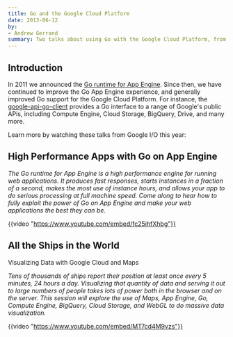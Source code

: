 ```yaml
---
title: Go and the Google Cloud Platform
date: 2013-06-12
by:
- Andrew Gerrand
summary: Two talks about using Go with the Google Cloud Platform, from Google I/O 2013.
---
```


## Introduction

In 2011 we announced the [Go runtime for App Engine](https://developers.google.com/appengine/docs/go/overview).
Since then, we have continued to improve the Go App Engine experience,
and generally improved Go support for the Google Cloud Platform.
For instance, the [google-api-go-client](http://code.google.com/p/google-api-go-client) provides
a Go interface to a range of Google's public APis,
including Compute Engine, Cloud Storage, BigQuery,
Drive, and many more.

Learn more by watching these talks from Google I/O this year:

## High Performance Apps with Go on App Engine

_The Go runtime for App Engine is a high performance engine for_
_running web applications. It produces fast responses,_
_starts instances in a fraction of a second, makes the most use_
_of instance hours, and allows your app to do serious processing_
_at full machine speed._
_Come along to hear how to fully exploit the power of Go on App_
_Engine and make your web applications the best they can be._

{{video "https://www.youtube.com/embed/fc25ihfXhbg"}}

## All the Ships in the World

Visualizing Data with Google Cloud and Maps

_Tens of thousands of ships report their position at least once_
_every 5 minutes, 24 hours a day._
_Visualizing that quantity of data and serving it out to large_
_numbers of people takes lots of power both in the browser and on the server._
_This session will explore the use of Maps,_
_App Engine, Go, Compute Engine, BigQuery, Cloud Storage,_
_and WebGL to do massive data visualization._

{{video "https://www.youtube.com/embed/MT7cd4M9vzs"}}
